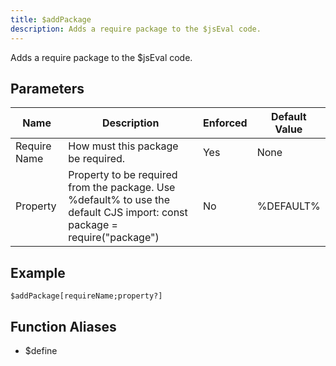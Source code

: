 ```yaml
---
title: $addPackage
description: Adds a require package to the $jsEval code.
---
```


Adds a require package to the $jsEval code.
## Parameters
|     Name     |                                                        Description                                                        | Enforced | Default Value |
|--------------|---------------------------------------------------------------------------------------------------------------------------|----------|---------------|
| Require Name | How must this package be required.                                                                                        | Yes      | None          |
| Property     | Property to be required from the package. Use %default% to use the default CJS import: const package = require("package") | No       | %DEFAULT%     |
## Example
```eats
$addPackage[requireName;property?]
```
## Function Aliases
- $define